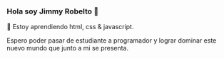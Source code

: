 ### Hola soy Jimmy Robelto 👋

🌱 Estoy aprendiendo html, css & javascript.

Espero poder pasar de estudiante a programador y lograr dominar este nuevo mundo que junto a mi se presenta.

<!--
**HackVeneno/HackVeneno** is a ✨ _special_ ✨ repository because its `README.md` (this file) appears on your GitHub profile.

Here are some ideas to get you started:

- 🔭 I’m currently working on ...
- 🌱 I’m currently learning...
- 👯 I’m looking to collaborate on ...
- 🤔 I’m looking for help with ...
- 💬 Ask me about ...
- 📫 How to reach me: ...
- 😄 Pronouns: ...
- ⚡ Fun fact: ...
-->
